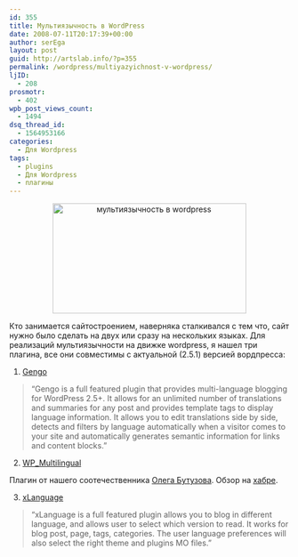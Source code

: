 ```yaml
---
id: 355
title: Мультиязычность в WordPress
date: 2008-07-11T20:17:39+00:00
author: serEga
layout: post
guid: http://artslab.info/?p=355
permalink: /wordpress/multiyazyichnost-v-wordpress/
ljID:
  - 208
prosmotr:
  - 402
wpb_post_views_count:
  - 1494
dsq_thread_id:
  - 1564953166
categories:
  - Для Wordpress
tags:
  - plugins
  - Для Wordpress
  - плагины
---
```

<p style="text-align: center;">
  <img class="aligncenter" style="border: 0pt none;" src="http://googledrive.com/host/0B9lHVSSSdxdxd0hjdUdmRzY3Tjg/multilanguage_wordpress.jpg" alt="мультиязычность в wordpress" width="348" height="198" />
</p>

Кто занимается сайтостроением, наверняка сталкивался с тем что, сайт нужно было сделать на двух или сразу на нескольких языках. Для реализаций мультиязычности на движке wordpress, я нашел три плагина, все они совместимы с актуальной (2.5.1) версией вордпресса:

1. <a href="http://wordpress.org/extend/plugins/gengo/" target="_blank">Gengo</a>

> &#8220;Gengo is a full featured plugin that provides multi-language blogging for WordPress 2.5+. It allows for an unlimited number of translations and summaries for any post and provides template tags to display language information. It allows you to edit translations side by side, detects and filters by language automatically when a visitor comes to your site and automatically generates semantic information for links and content blocks.&#8221;

2. <a href="http://wordpress.org/extend/plugins/wp-multilingual/" target="_blank">WP_Multilingual</a>

Плагин от нашего соотечественника <a href="http://oleg.butuzov.kiev.ua/ru/" target="_blank">Олега Бутузова</a>. Обзор на <a href="http://habrahabr.ru/blog/wordpress/38985.html" target="_blank">хабре</a>.

3. <a href="http://wordpress.org/extend/plugins/xlanguage/" target="_blank">xLanguage</a>

> &#8220;xLanguage is a full featured plugin allows you to blog in different language, and allows user to select which version to read. It works for blog post, page, tags, categories. The user language preferences will also select the right theme and plugins MO files.&#8221;